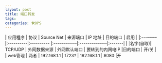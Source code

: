 ```yaml
---
layout: post
title: 端口转发
tags: 
categories: 🛠OPS
---
```


| 应用程序 |     协议   | Source Net | 来源端口     | IP 地址        | 目的端口 | 启用 |
|:--------|:----------|:---------- |:------------|:--------------|:-------|      |
|名字(自取)| TCP/UDP  | 外网数据来源 | 外网默认端口  | 要转到的内网电IP |目的端口 | 开/关 |
| web管理 | 两者    | 192.168.1.1   | 1723?  |  192.168.1.1  |  8080  |开